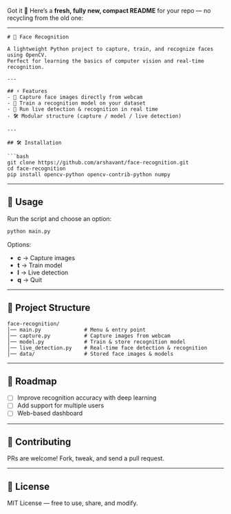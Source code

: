 Got it 🚀 Here’s a **fresh, fully new, compact README** for your repo — no recycling from the old one:

---

````
# 🔎 Face Recognition

A lightweight Python project to capture, train, and recognize faces using OpenCV.  
Perfect for learning the basics of computer vision and real-time recognition.

---

## ⚡ Features
- 📸 Capture face images directly from webcam  
- 🧠 Train a recognition model on your dataset  
- 🎥 Run live detection & recognition in real time  
- 🛠️ Modular structure (capture / model / live detection)  

---

## 🛠️ Installation

```bash
git clone https://github.com/arshavant/face-recognition.git
cd face-recognition
pip install opencv-python opencv-contrib-python numpy
````
---

## 🚀 Usage

Run the script and choose an option:

```bash
python main.py
```

Options:

* **c** → Capture images
* **t** → Train model
* **l** → Live detection
* **q** → Quit

---

## 📂 Project Structure

```
face-recognition/
│── main.py              # Menu & entry point
│── capture.py           # Capture images from webcam
│── model.py             # Train & store recognition model
│── live_detection.py    # Real-time face detection & recognition
│── data/                # Stored face images & models
```

---

## 🎯 Roadmap

* [ ] Improve recognition accuracy with deep learning
* [ ] Add support for multiple users
* [ ] Web-based dashboard

---

## 🤝 Contributing

PRs are welcome! Fork, tweak, and send a pull request.

---

## 📜 License

MIT License — free to use, share, and modify.

